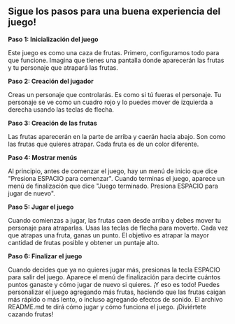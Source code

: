 ## Sigue los pasos para una buena experiencia del juego!

**Paso 1: Inicialización del juego**

Este juego es como una caza de frutas. Primero, configuramos todo para que funcione.
Imagina que tienes una pantalla donde aparecerán las frutas y tu personaje que atrapará las frutas.

**Paso 2: Creación del jugador**

Creas un personaje que controlarás. Es como si tú fueras el personaje.
Tu personaje se ve como un cuadro rojo y lo puedes mover de izquierda a derecha usando las teclas de flecha.

**Paso 3: Creación de las frutas**

Las frutas aparecerán en la parte de arriba y caerán hacia abajo. Son como las frutas que quieres atrapar.
Cada fruta es de un color diferente.

**Paso 4: Mostrar menús**

Al principio, antes de comenzar el juego, hay un menú de inicio que dice "Presiona ESPACIO para comenzar".
Cuando terminas el juego, aparece un menú de finalización que dice "Juego terminado. Presiona ESPACIO para jugar de nuevo".

**Paso 5: Jugar el juego**

Cuando comienzas a jugar, las frutas caen desde arriba y debes mover tu personaje para atraparlas. Usas las teclas de flecha para moverte.
Cada vez que atrapas una fruta, ganas un punto.
El objetivo es atrapar la mayor cantidad de frutas posible y obtener un puntaje alto.

**Paso 6: Finalizar el juego**

Cuando decides que ya no quieres jugar más, presionas la tecla ESPACIO para salir del juego.
Aparece el menú de finalización para decirte cuántos puntos ganaste y cómo jugar de nuevo si quieres.
¡Y eso es todo! Puedes personalizar el juego agregando más frutas, haciendo que las frutas caigan más rápido o más lento, o incluso agregando efectos de sonido. El archivo README.md te dirá cómo jugar y cómo funciona el juego. ¡Diviértete cazando frutas!
